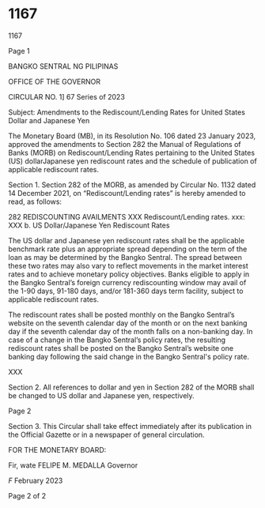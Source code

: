 # 1167

1167

Page 1

BANGKO SENTRAL NG PILIPINAS

OFFICE OF THE GOVERNOR

CIRCULAR NO. 1] 67 Series of 2023

Subject: Amendments to the Rediscount/Lending Rates for United States Dollar and Japanese Yen

The Monetary Board (MB), in its Resolution No. 106 dated 23 January 2023, approved the amendments to Section 282 the Manual of Regulations of Banks (MORB) on Rediscount/Lending Rates pertaining to the United States (US) dollarJapanese yen rediscount rates and the schedule of publication of applicable rediscount rates.

Section 1. Section 282 of the MORB, as amended by Circular No. 1132 dated 14 December 2021, on “Rediscount/Lending rates” is hereby amended to read, as follows:

282 REDISCOUNTING AVAILMENTS XXX Rediscount/Lending rates. xxx: XXX b. US Dollar/Japanese Yen Rediscount Rates

The US dollar and Japanese yen rediscount rates shall be the applicable benchmark rate plus an appropriate spread depending on the term of the loan as may be determined by the Bangko Sentral. The spread between these two rates may also vary to reflect movements in the market interest rates and to achieve monetary policy objectives. Banks eligible to apply in the Bangko Sentral’s foreign currency rediscounting window may avail of the 1-90 days, 91-180 days, and/or 181-360 days term facility, subject to applicable rediscount rates.

The rediscount rates shall be posted monthly on the Bangko Sentral’s website on the seventh calendar day of the month or on the next banking day if the seventh calendar day of the month falls on a non-banking day. In case of a change in the Bangko Sentral’s policy rates, the resulting rediscount rates shall be posted on the Bangko Sentral’s website one banking day following the said change in the Bangko Sentral's policy rate.

XXX

Section 2. All references to dollar and yen in Section 282 of the MORB shall be changed to US dollar and Japanese yen, respectively.

Page 2

Section 3. This Circular shall take effect immediately after its publication in the Official Gazette or in a newspaper of general circulation.

FOR THE MONETARY BOARD:

Fir, wate FELIPE M. MEDALLA Governor

_F_ February 2023

Page 2 of 2
